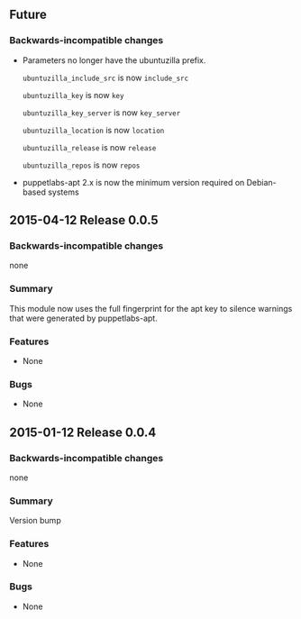 ## Future

### Backwards-incompatible changes

- Parameters no longer have the ubuntuzilla prefix.

  `ubuntuzilla_include_src` is now `include_src`

  `ubuntuzilla_key` is now `key`

  `ubuntuzilla_key_server` is now `key_server`

  `ubuntuzilla_location` is now `location`

  `ubuntuzilla_release` is now `release`

  `ubuntuzilla_repos` is now `repos`

- puppetlabs-apt 2.x is now the minimum version required on Debian-based
  systems

## 2015-04-12 Release 0.0.5

### Backwards-incompatible changes

none

### Summary

This module now uses the full fingerprint for the apt key to silence warnings
that were generated by puppetlabs-apt.

### Features

- None

### Bugs

- None

## 2015-01-12 Release 0.0.4

### Backwards-incompatible changes

none

### Summary

Version bump

### Features

- None

### Bugs

- None

